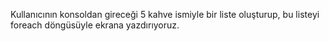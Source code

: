 Kullanıcının konsoldan gireceği 5 kahve ismiyle bir liste oluşturup, bu listeyi foreach döngüsüyle ekrana yazdırıyoruz.

